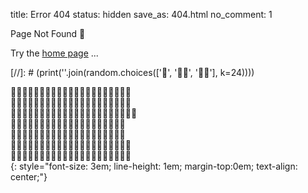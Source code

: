 title: Error 404
status: hidden
save_as: 404.html
no_comment: 1

Page Not Found 😬

Try the [home page](/) ...

[//]: # (print(''.join(random.choices(['🤷', '🤷‍♂️', '🤷‍♀️'], k=24))))

🤷‍♂️🤷🤷‍♂️🤷‍♀️🤷‍♀️🤷‍♂️🤷‍♀️🤷‍♂️🤷🤷🤷‍♀️🤷‍♀️<br>
🤷‍♂️🤷‍♀️🤷‍♂️🤷‍♂️🤷🤷🤷‍♀️🤷🤷‍♂️🤷‍♀️🤷‍♂️🤷‍♂️<br>
🤷‍♀️🤷‍♀️🤷‍♀️🤷‍♀️🤷‍♀️🤷‍♀️🤷🤷‍♂️🤷‍♀️🤷‍♀️🤷‍♀️🤷<br>
🤷‍♂️🤷🤷‍♀️🤷🤷‍♀️🤷🤷‍♀️🤷🤷‍♀️🤷‍♂️🤷‍♀️🤷‍♂️<br>
🤷‍♀️🤷🤷‍♀️🤷‍♀️🤷🤷‍♂️🤷‍♂️🤷🤷‍♂️🤷‍♀️🤷‍♂️🤷<br>
🤷‍♀️🤷‍♂️🤷‍♀️🤷🤷‍♀️🤷‍♀️🤷‍♂️🤷🤷‍♂️🤷‍♂️🤷🤷‍♂️<br>
🤷🤷‍♂️🤷‍♂️🤷‍♀️🤷🤷‍♂️🤷‍♂️🤷‍♀️🤷🤷‍♀️🤷‍♂️🤷‍♀️<br>
{: style="font-size: 3em; line-height: 1em; margin-top:0em; text-align: center;"}
